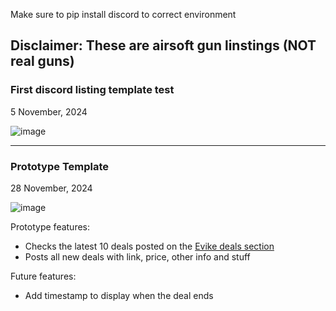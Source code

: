 Make sure to pip install discord to correct environment

## Disclaimer: These are airsoft gun linstings (NOT real guns)

### First discord listing template test
5 November, 2024

![image](https://github.com/user-attachments/assets/1cb4fe60-3b4b-4020-a6b1-6fa1cd75e0b2)

-----------------------------------------------------------------------------------------------
### Prototype Template
28 November, 2024

![image](https://github.com/user-attachments/assets/77e02a1a-ae1d-4d64-8db7-c88a71cea4f0)


Prototype features:

- Checks the latest 10 deals posted on the [Evike deals section](https://www.evike.com/epic-deals/)
- Posts all new deals with link, price, other info and stuff

Future features:

- Add timestamp to display when the deal ends
